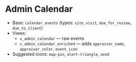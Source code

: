 # Admin Calendar

- Base: `calendar_events` (types: `site_visit`, `due_for_review`, `due_to_client`)
- Views:
  - `v_admin_calendar` — raw events
  - `v_admin_calendar_enriched` — adds `appraiser_name`, `appraiser_color`, `event_icon`
- Suggested icons: `map-pin`, `alert-triangle`, `send`
